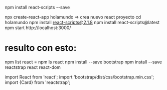 npm install react-scripts --save

npx create-react-app holamundo => crea nuevo react proyecto
cd holamundo
npm install react-scripts@2.1.8
npm install react-scripts@latest
npm start
http://localhost:3000/


# resulto con esto:
npm list react = npm ls react
npm install --save bootstrap
npm install --save reactstrap react react-dom

import React from 'react';
import 'bootstrap/dist/css/bootstrap.min.css';
import {Card} from 'reactstrap';